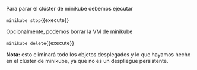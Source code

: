 Para parar el clúster de minikube debemos ejecutar

`minikube stop`{{execute}}

Opcionalmente, podemos borrar la VM de minikube

`minikube delete`{{execute}}

**Nota:** esto eliminará todo los objetos desplegados y lo que hayamos hecho en el clúster de minikube, ya que no es un despliegue persistente.

